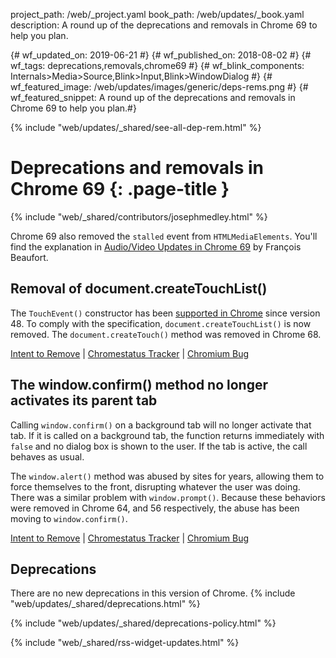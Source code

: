 project_path: /web/_project.yaml
book_path: /web/updates/_book.yaml
description: A round up of the deprecations and removals in Chrome 69 to help you plan.

{# wf_updated_on: 2019-06-21 #}
{# wf_published_on: 2018-08-02 #}
{# wf_tags: deprecations,removals,chrome69 #}
{# wf_blink_components: Internals>Media>Source,Blink>Input,Blink>WindowDialog #}
{# wf_featured_image: /web/updates/images/generic/deps-rems.png #}
{# wf_featured_snippet: A round up of the deprecations and removals in Chrome 69 to help you plan.#}

{% include "web/updates/_shared/see-all-dep-rem.html" %}

# Deprecations and removals in Chrome 69 {: .page-title }

{% include "web/_shared/contributors/josephmedley.html" %}

Chrome 69 also removed the `stalled` event from `HTMLMediaElements`. You'll
find the explanation in [Audio/Video Updates in Chrome
69](web/updates/2018/08/chrome-69-media-updates#stalled) by François Beaufort.

## Removal of document.createTouchList()

The `TouchEvent()` constructor has been
[supported in Chrome](https://developer.mozilla.org/en-US/docs/Web/API/TouchEvent/TouchEvent#Browser_compatibility)
since version 48. To comply with the specification, `document.createTouchList()`
is now removed. The `document.createTouch()` method was removed in Chrome 68.

[Intent to Remove](https://groups.google.com/a/chromium.org/d/topic/blink-dev/GLbUpUUnQzc/discussion) &#124;
[Chromestatus Tracker](https://www.chromestatus.com/feature/5185332291043328) &#124;
[Chromium Bug](https://bugs.chromium.org/p/chromium/issues/detail?id=518868)


## The window.confirm() method no longer activates its parent tab

Calling `window.confirm()` on a background tab will no longer activate that
tab. If it is called on a background tab, the function returns immediately with
`false` and no dialog box is shown to the user. If the tab is active, the call
behaves as usual.

The `window.alert()` method was abused by sites for years, allowing them to
force themselves to the front, disrupting whatever the user was doing. There
was a similar problem with `window.prompt()`. Because these behaviors were
removed in Chrome 64, and 56 respectively, the abuse has been moving to
`window.confirm()`.

[Intent to Remove](https://groups.google.com/a/chromium.org/d/topic/blink-dev/wqqwsQgwfZI/discussion) &#124;
[Chromestatus Tracker](https://www.chromestatus.com/feature/5140698722467840) &#124;
[Chromium Bug](https://bugs.chromium.org/p/chromium/issues/detail?id=849816)

## Deprecations

There are no new deprecations in this version of Chrome. {% include "web/updates/_shared/deprecations.html" %}

{% include "web/updates/_shared/deprecations-policy.html" %}

{% include "web/_shared/rss-widget-updates.html" %}

